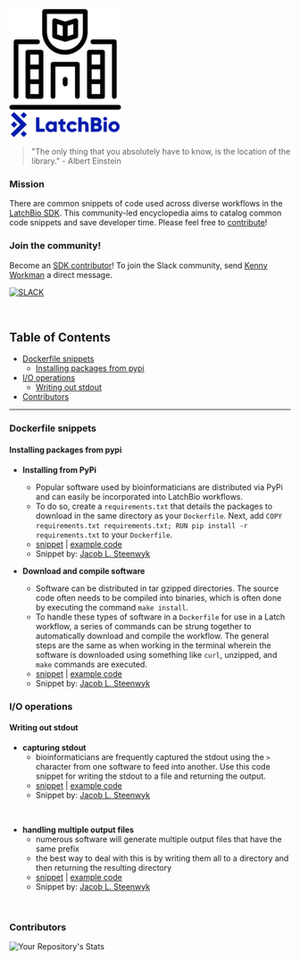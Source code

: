 <img src="img/latch_library_logo.jpg" alt="logo" width="200"/>

<br />

>"The only thing that you absolutely have to know, is the location of the library." - Albert Einstein 

### Mission

There are common snippets of code used across diverse workflows in the [LatchBio SDK](https://console.latch.bio/explore). This community-led encyclopedia aims to catalog common code snippets and save developer time. Please feel free to [contribute](CONTRIBUTING.md)!

### Join the community!
Become an [SDK contributor](https://latch.bio/sdk)! To join the Slack community, send [Kenny Workman](https://github.com/kennyworkman) a direct message.

[![SLACK](https://img.shields.io/badge/Slack-4A154B?style=for-the-badge&logo=slack&logoColor=white)](https://twitter.com/LatchBio/status/1527781165783867392)

<br />




<!-- START doctoc generated TOC please keep comment here to allow auto update -->
<!-- DON'T EDIT THIS SECTION, INSTEAD RE-RUN doctoc TO UPDATE -->
## Table of Contents

- [Dockerfile snippets](#dockerfile-snippets)
  - [Installing packages from pypi](#installing-packages-from-pypi)
- [I/O operations](#io-operations)
  - [Writing out stdout](#writing-out-stdout)
- [Contributors](#contributors)

<!-- END doctoc generated TOC please keep comment here to allow auto update -->

---

### Dockerfile snippets

#### Installing packages from pypi

- **Installing from PyPi**
  - Popular software used by bioinformaticians are distributed via PyPi and can easily be incorporated into LatchBio workflows.
  - To do so, create a `requirements.txt` that details the packages to download in the same directory as your `Dockerfile`. Next, add `COPY requirements.txt requirements.txt; RUN pip install -r requirements.txt` to your `Dockerfile`.
  - [snippet](snippets/installing_from_pypi.txt) | [example code](https://github.com/JLSteenwyk/latch_wf_clipkit)
  - Snippet by: [Jacob L. Steenwyk](https://github.com/JLSteenwyk)

- **Download and compile software**
  - Software can be distributed in tar gzipped directories. The source code often needs to be compiled into binaries, which is often done by executing the command `make install`.
  - To handle these types of software in a `Dockerfile` for use in a Latch workflow, a series of commands can be strung together to automatically download and compile the workflow. The general steps are the same as when working in the terminal wherein the software is downloaded using something like `curl`, unzipped, and `make` commands are executed. 
  - [snippet](snippets/download_and_compile_software.txt) | [example code](https://github.com/JLSteenwyk/latch_wf_infer_phylogeny)
  - Snippet by: [Jacob L. Steenwyk](https://github.com/JLSteenwyk)
 

### I/O operations

#### Writing out stdout

- **capturing stdout**
    - bioinformaticians are frequently captured the stdout using the `>` character from one software to feed into another. Use this code snippet for writing the stdout to a file and returning the output.
    - [snippet](snippets/capturing_stdout.txt) | [example code](https://github.com/JLSteenwyk/latch_wf_codon_optimization)
    - Snippet by: [Jacob L. Steenwyk](https://github.com/JLSteenwyk)

<br />

- **handling multiple output files**
    - numerous software will generate multiple output files that have the same prefix
    - the best way to deal with this is by writing them all to a directory and then returning the resulting directory
    - [snippet](snippets/returning_a_directory_of_results.txt) | [example code](https://github.com/JLSteenwyk/latch_wf_infer_phylogeny)
    - Snippet by: [Jacob L. Steenwyk](https://github.com/JLSteenwyk)

<br />

### Contributors
![Your Repository's Stats](https://contrib.rocks/image?repo=jlsteenwyk/latch_library)